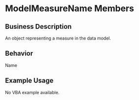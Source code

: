 # ModelMeasureName Members

## Business Description
An object representing a measure in the data model.

## Behavior
Name

## Example Usage
No VBA example available.